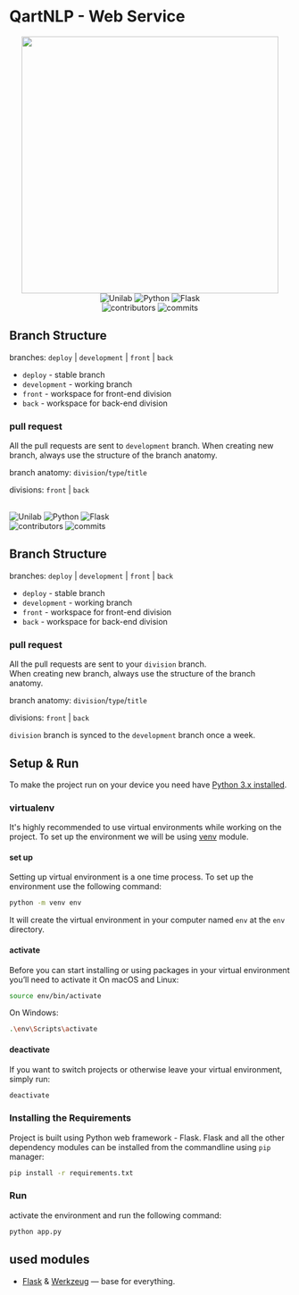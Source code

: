 # QartNLP - Web Service
<p align="center">
  <img 
        width="460"
        src="https://i.ibb.co/x55NgfZ/logo.png"
    >


<br/>
<img alt="Unilab" src="https://img.shields.io/badge/Unilab-2021-orange?style=for-the-badge"/>
<img alt="Python" src="https://img.shields.io/badge/python%20-%2314354C.svg?&style=for-the-badge&logo=python&logoColor=white"/>
<img alt="Flask" src="https://img.shields.io/badge/flask%20-%23000.svg?&style=for-the-badge&logo=flask&logoColor=white"/>
<br/>
<img alt="contributors" src="https://img.shields.io/github/contributors/temurchichua/QartNLPWebService?style=for-the-badge"/>
<img alt="commits" src="https://img.shields.io/github/commit-activity/w/temurchichua/QartNLPWebService?style=for-the-badge"/>
</p>

## Branch Structure

branches: `deploy` | `development` | `front` | `back`

- `deploy` - stable branch
- `development` - working branch
- `front` - workspace for front-end division
- `back` - workspace for back-end division

### pull request
All the pull requests are sent to `development` branch. 
When creating new branch, always use the structure of the branch anatomy.

branch anatomy: `division`/`type`/`title`

divisions: `front` | `back`

<br/>
<img alt="Unilab" src="https://img.shields.io/badge/Unilab-2021-orange?style=for-the-badge"/>
<img alt="Python" src="https://img.shields.io/badge/python%20-%2314354C.svg?&style=for-the-badge&logo=python&logoColor=white"/>
<img alt="Flask" src="https://img.shields.io/badge/flask%20-%23000.svg?&style=for-the-badge&logo=flask&logoColor=white"/>
<br/>
<img alt="contributors" src="https://img.shields.io/github/contributors/temurchichua/QartNLPWebService?style=for-the-badge"/>
<img alt="commits" src="https://img.shields.io/github/commit-activity/w/temurchichua/QartNLPWebService?style=for-the-badge"/>
</p>

## Branch Structure

branches: `deploy` | `development` | `front` | `back`

- `deploy` - stable branch
- `development` - working branch
- `front` - workspace for front-end division
- `back` - workspace for back-end division

### pull request
All the pull requests are sent to your `division` branch.  
When creating new branch, always use the structure of the branch anatomy.

branch anatomy: `division`/`type`/`title`

divisions: `front` | `back`

`division` branch is synced to the `development` branch once a week.

## Setup & Run
To make the project run on your device you need have [Python 3.x installed](https://realpython.com/installing-python/).

### virtualenv
It's highly recommended to use virtual environments while working on the project. 
To set up the environment we will be using [venv](https://realpython.com/python-virtual-environments-a-primer/) module.

#### set up
Setting up virtual environment is a one time process. To set up the environment use the following command:
```bash
python -m venv env
```
It will create the virtual environment in your computer named `env` at the `env` directory.

#### activate
Before you can start installing or using packages in your virtual environment you’ll need to activate it
On macOS and Linux:
```bash
source env/bin/activate
```

On Windows:

```bash
.\env\Scripts\activate
```
#### deactivate
If you want to switch projects or otherwise leave your virtual environment, simply run:
```bash
deactivate
```

### Installing the Requirements
Project is built using Python web framework - Flask.
Flask and all the other dependency modules can be installed from the commandline using `pip` manager:

```bash
pip install -r requirements.txt
```

### Run 
activate the environment and run the following command:
```bash
python app.py
```

## used modules
-   [Flask](http://flask.pocoo.org/) & [Werkzeug](Werkzeug) — base for everything.